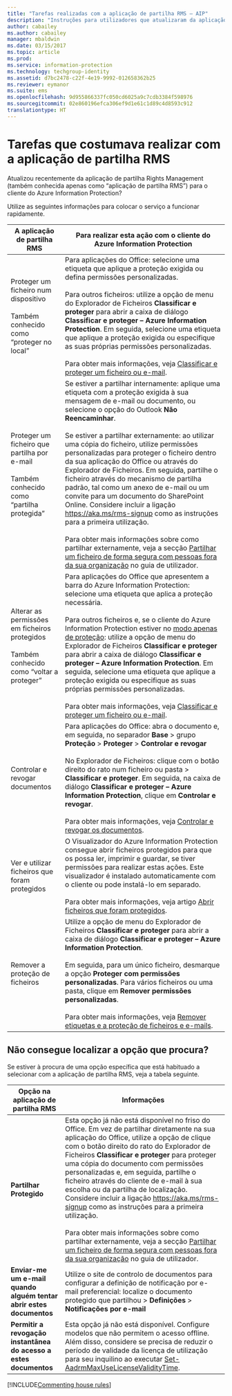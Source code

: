```yaml
---
title: "Tarefas realizadas com a aplicação de partilha RMS – AIP"
description: "Instruções para utilizadores que atualizaram da aplicação de partilha RMS para o cliente do Azure Information Protection."
author: cabailey
ms.author: cabailey
manager: mbaldwin
ms.date: 03/15/2017
ms.topic: article
ms.prod: 
ms.service: information-protection
ms.technology: techgroup-identity
ms.assetid: d7bc2478-c22f-4e19-9992-012658362b25
ms.reviewer: eymanor
ms.suite: ems
ms.openlocfilehash: 9d955866337fc050cd6025a9c7cdb3384f598976
ms.sourcegitcommit: 02e860196efca306ef9d1e61c1d89c4d8593c912
translationtype: HT
---
```

# <a name="tasks-that-you-used-to-do-with-the-rms-sharing-application"></a>Tarefas que costumava realizar com a aplicação de partilha RMS

Atualizou recentemente da aplicação de partilha Rights Management (também conhecida apenas como “aplicação de partilha RMS”) para o cliente do Azure Information Protection? 

Utilize as seguintes informações para colocar o serviço a funcionar rapidamente.

|A aplicação de partilha RMS|Para realizar esta ação com o cliente do Azure Information Protection
|-----------|--------------------|
|Proteger um ficheiro num dispositivo <br /><br />Também conhecido como “proteger no local”|Para aplicações do Office: selecione uma etiqueta que aplique a proteção exigida ou defina permissões personalizadas.<br /><br />Para outros ficheiros: utilize a opção de menu do Explorador de Ficheiros **Classificar e proteger** para abrir a caixa de diálogo **Classificar e proteger – Azure Information Protection**. Em seguida, selecione uma etiqueta que aplique a proteção exigida ou especifique as suas próprias permissões personalizadas. <br /><br />Para obter mais informações, veja [Classificar e proteger um ficheiro ou e-mail](client-classify-protect.md).
|Proteger um ficheiro que partilha por e-mail <br /><br />Também conhecido como “partilha protegida”|Se estiver a partilhar internamente: aplique uma etiqueta com a proteção exigida à sua mensagem de e-mail ou documento, ou selecione o opção do Outlook **Não Reencaminhar**. <br /><br /> Se estiver a partilhar externamente: ao utilizar uma cópia do ficheiro, utilize permissões personalizadas para proteger o ficheiro dentro da sua aplicação do Office ou através do Explorador de Ficheiros. Em seguida, partilhe o ficheiro através do mecanismo de partilha padrão, tal como um anexo de e-mail ou um convite para um documento do SharePoint Online. Considere incluir a ligação https://aka.ms/rms-signup como as instruções para a primeira utilização. <br /><br />Para obter mais informações sobre como partilhar externamente, veja a secção [Partilhar um ficheiro de forma segura com pessoas fora da sua organização](client-classify-protect.md#safely-share-a-file-with-people-outside-your-organization) no guia de utilizador.
|Alterar as permissões em ficheiros protegidos <br /><br />Também conhecido como “voltar a proteger”|Para aplicações do Office que apresentem a barra do Azure Information Protection: selecione uma etiqueta que aplica a proteção necessária.<br /><br />Para outros ficheiros e, se o cliente do Azure Information Protection estiver no [modo apenas de proteção](client-protection-only-mode.md): utilize a opção de menu do Explorador de Ficheiros **Classificar e proteger** para abrir a caixa de diálogo **Classificar e proteger – Azure Information Protection**. Em seguida, selecione uma etiqueta que aplique a proteção exigida ou especifique as suas próprias permissões personalizadas.<br /><br />Para obter mais informações, veja [Classificar e proteger um ficheiro ou e-mail](client-classify-protect.md).
|Controlar e revogar documentos|Para aplicações do Office: abra o documento e, em seguida, no separador **Base** > grupo **Proteção** > **Proteger** > **Controlar e revogar**<br /><br />No Explorador de Ficheiros: clique com o botão direito do rato num ficheiro ou pasta > **Classificar e proteger**. Em seguida, na caixa de diálogo **Classificar e proteger – Azure Information Protection**, clique em **Controlar e revogar**. <br /><br />Para obter mais informações, veja [Controlar e revogar os documentos](client-track-revoke.md).
|Ver e utilizar ficheiros que foram protegidos|O Visualizador do Azure Information Protection consegue abrir ficheiros protegidos para que os possa ler, imprimir e guardar, se tiver permissões para realizar estas ações. Este visualizador é instalado automaticamente com o cliente ou pode instalá-lo em separado.<br /><br />Para obter mais informações, veja artigo [Abrir ficheiros que foram protegidos](client-view-use-files.md).
|Remover a proteção de ficheiros|Utilize a opção de menu do Explorador de Ficheiros **Classificar e proteger** para abrir a caixa de diálogo **Classificar e proteger – Azure Information Protection**. <br /><br />Em seguida, para um único ficheiro, desmarque a opção **Proteger com permissões personalizadas**. Para vários ficheiros ou uma pasta, clique em **Remover permissões personalizadas**.<br /><br />Para obter mais informações, veja [Remover etiquetas e a proteção de ficheiros e e-mails](client-remove-label-protection.md).|

## <a name="cant-find-the-option-youre-looking-for"></a>Não consegue localizar a opção que procura?

Se estiver à procura de uma opção específica que está habituado a selecionar com a aplicação de partilha RMS, veja a tabela seguinte.

|Opção na aplicação de partilha RMS|Informações
|-----------|--------------------|
|**Partilhar Protegido**|Esta opção já não está disponível no friso do Office. Em vez de partilhar diretamente na sua aplicação do Office, utilize a opção de clique com o botão direito do rato do Explorador de Ficheiros **Classificar e proteger** para proteger uma cópia do documento com permissões personalizadas e, em seguida, partilhe o ficheiro através do cliente de e-mail à sua escolha ou da partilha de localização. Considere incluir a ligação https://aka.ms/rms-signup como as instruções para a primeira utilização. <br /><br />Para obter mais informações sobre como partilhar externamente, veja a secção [Partilhar um ficheiro de forma segura com pessoas fora da sua organização](#safely-share-a-file-with-people-outside-your-organization) no guia de utilizador.
|**Enviar-me um e-mail quando alguém tentar abrir estes documentos**|Utilize o site de controlo de documentos para configurar a definição de notificação por e-mail preferencial: localize o documento protegido que partilhou > **Definições** > **Notificações por e-mail**
|**Permitir a revogação instantânea do acesso a estes documentos**|Esta opção já não está disponível. Configure modelos que não permitem o acesso offline. Além disso, considere se precisa de reduzir o período de validade da licença de utilização para seu inquilino ao executar [Set-AadrmMaxUseLicenseValidityTime](/powershell/aadrm/vlatest/set-aadrmmaxuselicensevaliditytime).







[!INCLUDE[Commenting house rules](../includes/houserules.md)]  
